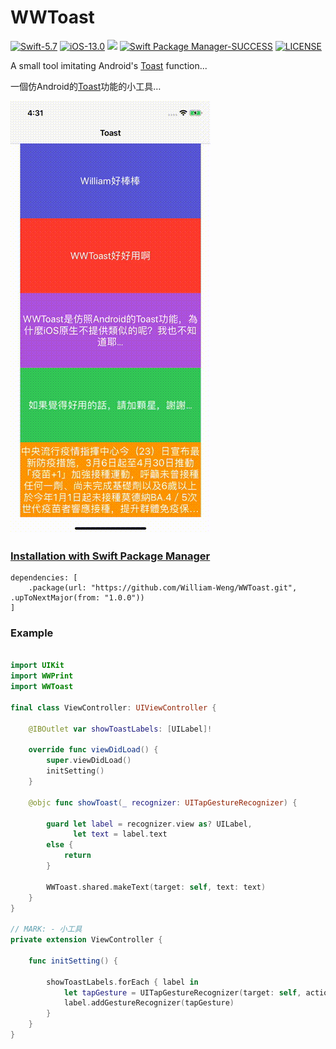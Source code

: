# WWToast

[![Swift-5.7](https://img.shields.io/badge/Swift-5.7-orange.svg?style=flat)](https://developer.apple.com/swift/) [![iOS-13.0](https://img.shields.io/badge/iOS-13.0-pink.svg?style=flat)](https://developer.apple.com/swift/) ![](https://img.shields.io/github/v/tag/William-Weng/WWToast) [![Swift Package Manager-SUCCESS](https://img.shields.io/badge/Swift_Package_Manager-SUCCESS-blue.svg?style=flat)](https://developer.apple.com/swift/) [![LICENSE](https://img.shields.io/badge/LICENSE-MIT-yellow.svg?style=flat)](https://developer.apple.com/swift/)

A small tool imitating Android's [Toast](https://developer.android.com/guide/topics/ui/notifiers/toasts) function...

一個仿Android的[Toast](https://developer.android.com/guide/topics/ui/notifiers/toasts?hl=zh-tw)功能的小工具…

![](./Example.gif)

### [Installation with Swift Package Manager](https://medium.com/彼得潘的-swift-ios-app-開發問題解答集/使用-spm-安裝第三方套件-xcode-11-新功能-2c4ffcf85b4b)

```
dependencies: [
    .package(url: "https://github.com/William-Weng/WWToast.git", .upToNextMajor(from: "1.0.0"))
]
```

### Example
```swift

import UIKit
import WWPrint
import WWToast

final class ViewController: UIViewController {
    
    @IBOutlet var showToastLabels: [UILabel]!
    
    override func viewDidLoad() {
        super.viewDidLoad()
        initSetting()
    }
    
    @objc func showToast(_ recognizer: UITapGestureRecognizer) {
        
        guard let label = recognizer.view as? UILabel,
              let text = label.text
        else {
            return
        }
        
        WWToast.shared.makeText(target: self, text: text)
    }
}

// MARK: - 小工具
private extension ViewController {
    
    func initSetting() {
        
        showToastLabels.forEach { label in
            let tapGesture = UITapGestureRecognizer(target: self, action: #selector(Self.showToast(_:)))
            label.addGestureRecognizer(tapGesture)
        }
    }
}
```


